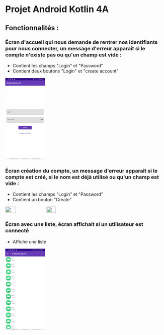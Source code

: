 <h1>Projet Android Kotlin 4A</h1>

<h2>
  Fonctionnalités :
</h2>
<h3>
  Écran d'accueil qui nous demande de rentrer nos identifiants pour nous connecter, un message d'erreur apparaît si le compte n'existe pas ou qu'un champ est vide :
</h3>
<ul>
  <li>Contient les champs "Login" et "Password"</li>
  <li>Contient deux boutons "Login" et "create account"</li>
</ul>
<img src="imgREADME/Screenshot_20201230-233825_ProjetAndroid_4A[1].jpg" width="25%" height="25%">
<h3>
  Écran création du compte, un message d'erreur apparaît si le compte est créé, si le nom est déjà utilisé ou qu'un champ est vide :
</h3>
<ul>
  <li>Contient les champs "Login" et "Password"</li>
  <li>Contient un bouton "Create"</li>
</ul>
<div>
  <img src="img/imgReadMe/ListeChampions.jpg" width="25%" height="25%"> 
  <img src="img/imgReadMe/ListChampion2.jpg" width="25%" height="25%">
</div>
<h3>
  Écran avec une liste, écran affichait si un utilisateur est connecté
</h3>
<ul>
  <li>Affiche une liste</li>

</ul>
<img src="imgREADME/Screenshot_20201230-234849_ProjetAndroid_4A[1].jpg" width="25%" height="25%">
